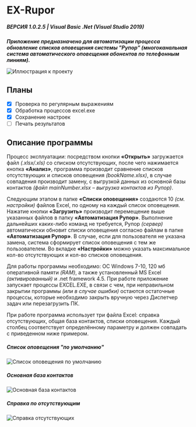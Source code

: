# EX-Rupor 
##### ВЕРСИЯ 1.0.2.5 | Visual Basic .Net (Visual Studio 2019)
***Приложение предназначено для автоматизации процесса обновление списков оповещения системы "Рупор" (многоканальная система автоматического оповещения абонентов по телефонным линиям).***

![Иллюстрация к проекту](https://lh3.googleusercontent.com/-NwqSOMaGj2Y/X_Tm05r2SFI/AAAAAAAAGqw/BHZllXn5IMIGAJbqrXvouThhSVZB2bHpgCLcBGAsYHQ/s16000/image.png)
## Планы
- [X] Проверка по регулярным выражениям
- [X] Обработка процессов excel.exe
- [X] Сохранение настроек
- [ ] Печать результатов

## Описание программы
Процесс эксплуатации: посредством кнопки **«Открыть»** загружается файл *(.xlsx/.xls)* со списком отсутствующих, после чего нажимается кнопка **«Анализ»**, программа производит сравнение списков отсутствующих и списков оповещения *(bookName.xlsx)*, в случае совпадения производит замену, с выгрузкой данных из основной базы контактов *(файл mainNumber.xlsx – выгрузка контактов из Рупор)*. 

Следующим этапом в папке **«Списки оповещения»** создаются 10 *(см. настройки)* файлов Excel, по одному на каждый список оповещения. Нажатие кнопки **«Загрузить»** производит перемещение выше указанных файлов в папку **«Автоматизация Рупор»**. 
Выполнение дальнейших каких-либо команд не требуется, Рупор *(сервер)* автоматически обновит списки оповещения согласно файлам в папке **«Автоматизация Рупор»**. В случае, если для пользователя не указана замена, система сформирует список оповещения с тем же пользователем.
Во вкладке **«Настройки»** можно указать максимальное кол-во отсутствующих и кол-во списков оповещения.

Для работы программы необходимо: ОС Windows 7-10, 120 мб оперативной памяти *(RAM)*, а также установленный MS Excel *(активированный)* и .net framework 4.5. 
При работе приложение запускает процессы EXCEL.EXE, в связи с чем, при неправильном закрытии программы *(или в случае ошибки)* остаются остаточные процессы, которые необходимо закрыть вручную через Диспетчер задач или перезагрузить ПК.

При работе программа использует три файла Excel: справка отсутствующих, общая база контактов, списки оповещения. Каждый столбец соответствует определённому параметру и должен совпадать с приведенном ниже примером.

##### Список оповещения "по умолчанию"
![Список оповещения по умолчанию](https://lh3.googleusercontent.com/-1csEUbV7e0g/X-o0v6dZ_1I/AAAAAAAAGk0/gISi02tHUT4H5JbmjObZPt4KK-xpw0SQQCLcBGAsYHQ/s16000/image.png)

##### Основная база контактов
![Основная база контактов](https://lh3.googleusercontent.com/-yUUCjGYw_Wo/X-o0sDUZP7I/AAAAAAAAGkw/VnAUF8gSP78qF4EIaKt7IP_3_NFk_9w7wCLcBGAsYHQ/s16000/image.png)

##### Справка по отсутствующим
![Справка отсутствующих](https://lh3.googleusercontent.com/-21lxDBWUBgk/X-o0zGsF_gI/AAAAAAAAGk4/s-If7NMbKNMiBYwu-Im52Dd8Fy5hTkDfACLcBGAsYHQ/s16000/image.png)
